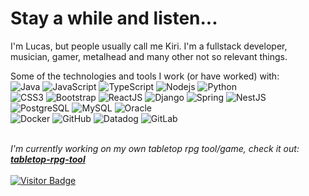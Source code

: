 <h1>Stay a while and listen...</h1>

I'm Lucas, but people usually call me Kiri.  I'm a fullstack developer, musician, gamer, metalhead and many other not so relevant things.

Some of the technologies and tools I work (or have worked) with:
</br>
![Java](https://img.shields.io/badge/-Java-181717?style=round-square&logo=java)
![JavaScript](https://img.shields.io/badge/-JavaScript-181717?style=round-square&logo=javascript)
![TypeScript](https://img.shields.io/badge/-TypeScript-181717?style=round-square&logo=typescript)
![Nodejs](https://img.shields.io/badge/-Nodejs-181717?style=round-square&logo=Node.js)
![Python](https://img.shields.io/badge/-Python-181717?style=round-square&logo=Python)
<br/>
![CSS3](https://img.shields.io/badge/-CSS3-181717?style=round-square&logo=css3)
![Bootstrap](https://img.shields.io/badge/-Bootstrap-181717?style=round-square&logo=bootstrap)
![ReactJS](https://img.shields.io/badge/-React-181717?style=round-square&logo=react)
![Django](https://img.shields.io/badge/-Django-181717?style=round-square&logo=django)
![Spring](https://img.shields.io/badge/-Spring-181717?style=round-square&logo=springboot)
![NestJS](https://img.shields.io/badge/-NestJS-181717?style=round-square&logo=nestjs)
</br>
![PostgreSQL](https://img.shields.io/badge/-PostgreSQL-181717?style=round-square&logo=postgresql)
![MySQL](https://img.shields.io/badge/-MySQL-181717?style=round-square&logo=mysql)
![Oracle](https://img.shields.io/badge/-Oracle-181717?style=round-square&logo=oracle)
</br>
![Docker](https://img.shields.io/badge/-Docker-181717?style=round-square&logo=docker)
![GitHub](https://img.shields.io/badge/-GitHub-181717?style=round-square&logo=github)
![Datadog](https://img.shields.io/badge/-Datadog-181717?style=round-square&logo=datadog)
![GitLab](https://img.shields.io/badge/-GitLab-181717?style=round-square&logo=gitlab)
</br>
</br>

<i>I'm currently working on my own tabletop rpg tool/game, check it out: <a href="https://github.com/KiriLucas/tabletop-rpg-tool"><b>tabletop-rpg-tool</b></i>
</br>
</br>
![Visitor Badge](https://visitor-badge.laobi.icu/badge?page_id=KiriLucas)
